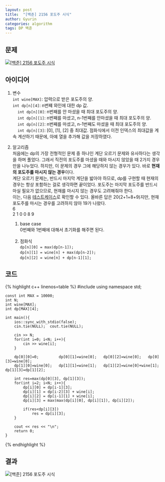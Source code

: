 ```yaml
---
layout: post
title:  "[백준] 2156 포도주 시식"
author: Gyurin
categories: algorithm
tags: DP 백준
---
```



## 문제
<a href="https://www.acmicpc.net/problem/2156" target="blank">
  <img src="{{site.baseurl}}/assets/algorithm/BOJ-2156-problem.png" title="[백준] 2156 포도주 시식">
</a>

## 아이디어
1. 변수 <br>
    `int wine[MAX]`: 압력으로 받은 포도주의 양.<br>
    `int dp[n][4]`: n번쨰 와인에 대한 dp 값.<br>
        &nbsp;&nbsp;&nbsp;&nbsp;`int dp[n][0]`: n번째를 안 마셨을 때 최대 포도주의 양.<br>
        &nbsp;&nbsp;&nbsp;&nbsp;`int dp[n][1]`: n번째를 마셨고, n-1번째를 안마셨을 때 최대 포도주의 양.<br>
        &nbsp;&nbsp;&nbsp;&nbsp;`int dp[n][2]`: n번째를 마셨고, n-1번째도 마셨을 때 최대 포도주의 양.<br>
        &nbsp;&nbsp;&nbsp;&nbsp;`int dp[n][3]`: [0], [1], [2] 중 최대값. 점화식에서 이전 인덱스의 최대값을 계속 계산하기 때문에, 아예 열을 추가해 값을 저장하였다.<br>

2. 알고리즘<br>
    처음에는 dp의 가장 전형적인 문제 중 하나인 계단 오르기 문제와 유사하다는 생각을 하며 풀었다. 그래서 직전의 포도주를 마셨을 때와 마시지 않았을 때 2가지 경우만을 나누었다. 하지만, 이 문제의 경우 그에 해당하지 않는 경우가 있다. 바로 <b>현재의 포도주를 마시지 않는 경우</b>이다.<br>
    계단 오르기 문제는, 반드시 마지막 계단을 밟아야 하므로, dp를 구현할 때 현재의 경우는 항상 포함하는 걸로 생각하면 끝이었다. 포도주는 마지막 포도주를 반드시 마실 필요가 없으므로, 현재를 마시지 않는 경우도 고려해줘야 한다.<br>
    이는, 다음 <a href="https://www.acmicpc.net/board/view/39482" target="blank">테스트케이스</a>로 확인할 수 있다. 올바른 답은 20(2+1+8+9)지만, 현재 포도주를 마시는 경우를 고려하지 않아 19가 나왔다.<br>
    6<br>   2 1 0 0 8 9<br>
    
    1) base case<br>
        0번째와 1번째에 대해서 초기화를 해주면 된다.<br><br>
    2) 점화식<br>
        `dp[n][0] = max(dp[n-1]);`<br>
        `dp[n][1] = wine[n] + max(dp[n-2]);`<br>
        `dp[n][2] = wine[n] + dp[n-1][1];`<br>


## 코드
{% highlight c++ linenos=table %}
    #include <iostream>
    using namespace std;

    const int MAX = 10000;
    int N;
    int wine[MAX];
    int dp[MAX][4];

    int main(){
        ios::sync_with_stdio(false);
        cin.tie(NULL);  cout.tie(NULL);

        cin >> N;
        for(int i=0; i<N; i++){
            cin >> wine[i];
        }

        dp[0][0]=0;         dp[0][1]=wine[0];   dp[0][2]=wine[0];   dp[0][3]=wine[0];
        dp[1][0]=wine[0];   dp[1][1]=wine[1];   dp[1][2]=wine[0]+wine[1];   dp[1][3]=dp[1][2];

        int res=max(dp[0][3], dp[1][3]);
        for(int i=2; i<N; i++){
            dp[i][0] = dp[i-1][3];
            dp[i][1] = dp[i-2][3] + wine[i];
            dp[i][2] = dp[i-1][1] + wine[i];
            dp[i][3] = max(max(dp[i][0], dp[i][1]), dp[i][2]);
            
            if(res<dp[i][3])
                res = dp[i][3];
        }

        cout << res << "\n";
        return 0;
    }
{% endhighlight %}

## 결과
<img src="{{site.baseurl}}/assets/algorithm/BOJ-2156-result.png" title="[백준] 2156 포도주 시식"><br><br>
